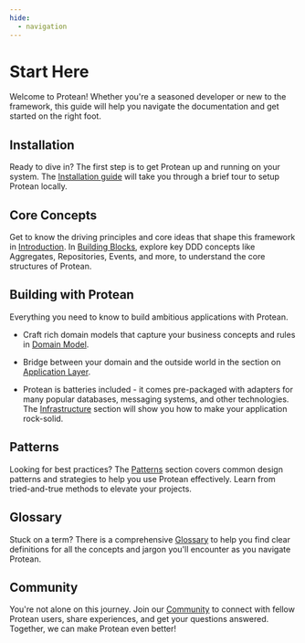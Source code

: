 ```yaml
---
hide:
  - navigation
---
```


# Start Here

Welcome to Protean! Whether you're a seasoned developer or new to the framework, this guide will help you navigate the documentation and get started on the right foot.

## Installation
Ready to dive in? The first step is to get Protean up and running on your system. The [Installation guide](./guides/getting-started/installation.md) will take you through a brief tour to setup Protean locally.

## Core Concepts
Get to know the driving principles and core ideas that shape this framework in [Introduction](./core-concepts/index.md). In [Building Blocks](./core-concepts/building-blocks/index.md), explore key DDD concepts like Aggregates, Repositories, Events, and more, to understand the core structures of Protean.

## Building with Protean

Everything you need to know to build ambitious applications with Protean.

- Craft rich domain models that capture your business concepts and rules in [Domain Model](./guides/compose-a-domain/index.md).

- Bridge between your domain and the outside world in the section on [Application Layer](./guides/configuration.md).

- Protean is batteries included - it comes pre-packaged with adapters for many popular databases, messaging systems, and other technologies. The [Infrastructure](./adapters/index.md) section will show you how to make your application rock-solid.

## Patterns
Looking for best practices? The [Patterns](./patterns/index.md) section covers common design patterns and strategies to help you use Protean effectively. Learn from tried-and-true methods to elevate your projects.

## Glossary
Stuck on a term? There is a comprehensive [Glossary](glossary.md) to help you find clear definitions for all the concepts and jargon you'll encounter as you navigate Protean.

## Community
You're not alone on this journey. Join our [Community](./community/index.md) to connect with fellow Protean users, share experiences, and get your questions answered. Together, we can make Protean even better!
